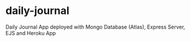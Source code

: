 # daily-journal
Daily Journal App deployed with Mongo Database (Atlas), Express Server, EJS and Heroku App
